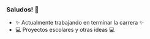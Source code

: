 ### Saludos! 👋
- ✨ Actualmente trabajando en terminar la carrera ✨
- 💻 Proyectos escolares y otras ideas 💻
